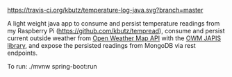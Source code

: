https://travis-ci.org/kbutz/temperature-log-java.svg?branch=master

A light weight java app to consume and persist temperature readings from my Raspberry Pi (<a href="https://github.com/kbutz/tempread">https://github.com/kbutz/tempread</a>), consume and persist current outside weather from <a href="https://openweathermap.org/api">Open Weather Map API</a> with the <a href="https://bitbucket.org/aksinghnet/owm-japis">OWM JAPIS library</a>, and expose the persisted readings from MongoDB via rest endpoints.

To run: ./mvnw spring-boot:run
